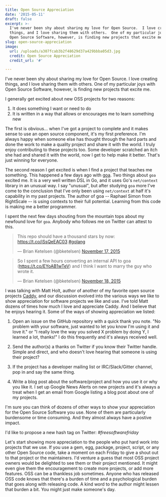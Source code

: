 ```yaml
---
title: Open Source Appreciation
date: '2015-05-11'
draft: false
excerpt: >-
  I've never been shy about sharing my love for Open Source.  I love creating
  things, and I love sharing them with others.  One of my particular joys with
  Open Source Software, however, is finding new projects that excite me.
slug: open-source-appreciation
image:
  url: /uploads/a307fcab3b2f48629d37a429bbba05d3.jpg
  credit: Open Source Appreciation
  credit_url: '#'

---
```



I've never been shy about sharing my love for Open Source.  I love creating things, and I love sharing them with others.  One of my particular joys with Open Source Software, however, is finding new projects that excite me.

I generally get excited about new OSS projects for two reasons:

1. It does something I want or need to do
1. It is written in a way that allows or encourages me to learn something new

The first is obvious... when I've got a project to complete and it makes sense to use an open source component, it's my first preference.  I'm always happy when someone else has thought through the hard parts and done the work to make a quality project and share it with the world.  I truly enjoy contributing to these projects too.  Some developer scratched an itch she had and shared it with the world, now I get to help make it better.  That's just winning for everyone.

The second reason I get excited is when I find a project that teaches me something.  This happened a few days ago with [goa](http://goa.design).  Two things about `goa` excited me.  It is a very well written DSL in Go, and it uses Go's `net/context` library in an unusual way.  I say "unusual", but after studying `goa` more I've come to the conclusion that I've only been using `net/context` at half it's capability in my past projects.  The author of goa -- Raphael Simon
from RightScale -- is using contexts to their full potential.  Learning from this code is making me a better programmer.

I spent the next few days shouting from the mountain tops about my newfound love for `goa`.  Anybody who follows me on Twitter can attest to this.

<blockquote class="twitter-tweet" lang="en"><p lang="en" dir="ltr">This repo should have a thousand stars by now: <a href="https://t.co/iSsQeEAC03">https://t.co/iSsQeEAC03</a> <a href="https://twitter.com/hashtag/golang?src=hash">#golang</a></p>&mdash; Brian Ketelsen (@bketelsen) <a href="https://twitter.com/bketelsen/status/666697133437923328">November 17, 2015</a></blockquote>
<script async src="//platform.twitter.com/widgets.js" charset="utf-8"></script>

<blockquote class="twitter-tweet" lang="en"><p lang="en" dir="ltr">So I spent a few hours converting an internal API to goa (<a href="https://t.co/EYoAB1wTeV">https://t.co/EYoAB1wTeV</a>) and I think I want to marry the guy who wrote it.</p>&mdash; Brian Ketelsen (@bketelsen) <a href="https://twitter.com/bketelsen/status/666786731807662081">November 18, 2015</a></blockquote>
<script async src="//platform.twitter.com/widgets.js" charset="utf-8"></script>

I was talking with Matt Holt, author of another of my favorite open source projects [Caddy](https://caddyserver.com), and our discussion evolved into the various ways we like to show appreciation for software projects we like and use.  I've told Matt dozens of times how much I love and appreciate Caddy.  And I believe that he enjoys hearing it.  Some of the ways of showing appreciation we listed:

1.  Open an issue on the GitHub repository with a quick thank you note.  "No problem with your software, just wanted to let you know I'm using it and love it." or "I really love the way you solved X problem by doing Y, I learned a lot, thanks!"   I do this frequently and it's always received well.

1.  Send the author(s) a thanks on Twitter if you know their Twitter handle.  Simple and direct, and who doesn't love hearing that someone is using their project?

1.  If the project has a developer mailing list or IRC/Slack/Gitter channel, pop in and say the same thing.

1.  Write a blog post about the software/project and how you use it or why you like it.  I set up Google News Alerts on new projects and it's always a treat when I get an email from Google listing a blog post about one of my projects. 

I'm sure you can think of dozens of other ways to show your appreciation for the Open Source Software you use.  None of them are particularly burdensome or time consuming.  And they almost always have a postive impact.

I'd like to propose a new hash tag on Twitter:  *#freesoftwarefriday*

Let's start showing more appreciation to the people who put hard work into projects that we use.  If you use a gem, egg, package, project, script, or any other Open Source code, take a moment on each Friday to give a shout out to that project or the maintainers.  I'd venture a guess that most OSS project owners would be delighted to see them or their project mentioned.  It might even give them the encouragement to create more projects, or add more features.  OSS can be a thankless
job sometimes.  Anyone who has released OSS code knows that there's a burden of time and a psychological burden that goes along with releasing code.  A kind word to the author might lessen that burden a bit.  You might just make someone's day.

